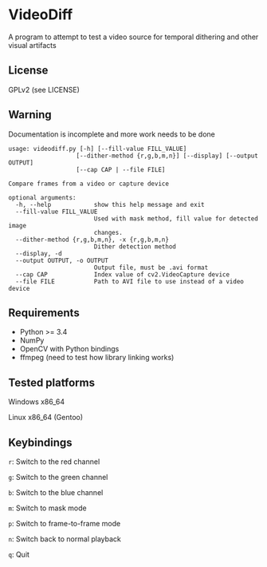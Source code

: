 VideoDiff
=========

A program to attempt to test a video source for temporal dithering and other visual artifacts

## License

GPLv2 (see LICENSE)

## Warning

Documentation is incomplete and more work needs to be done

```
usage: videodiff.py [-h] [--fill-value FILL_VALUE]
                   [--dither-method {r,g,b,m,n}] [--display] [--output OUTPUT]
                   [--cap CAP | --file FILE]

Compare frames from a video or capture device

optional arguments:
  -h, --help            show this help message and exit
  --fill-value FILL_VALUE
                        Used with mask method, fill value for detected image
                        changes.
  --dither-method {r,g,b,m,n}, -x {r,g,b,m,n}
                        Dither detection method
  --display, -d
  --output OUTPUT, -o OUTPUT
                        Output file, must be .avi format
  --cap CAP             Index value of cv2.VideoCapture device
  --file FILE           Path to AVI file to use instead of a video device
```

## Requirements

- Python >= 3.4
- NumPy
- OpenCV with Python bindings
- ffmpeg (need to test how library linking works)

## Tested platforms
Windows x86_64

Linux x86_64 (Gentoo)

## Keybindings

`r`: Switch to the red channel

`g`: Switch to the green channel

`b`: Switch to the blue channel

`m`: Switch to mask mode

`p`: Switch to frame-to-frame mode

`n`: Switch back to normal playback

`q`: Quit
